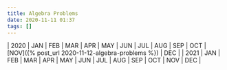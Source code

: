```yaml
---
title: Algebra Problems
date: 2020-11-11 01:37
tags: []
---
```


| 2020 | JAN | FEB | MAR | APR | MAY | JUN | JUL | AUG | SEP | OCT | [NOV]({% post_url 2020-11-12-algebra-problems %}) | DEC |
| 2021 | JAN | FEB | MAR | APR | MAY | JUN | JUL | AUG | SEP | OCT | NOV | DEC |
